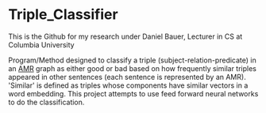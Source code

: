 # Triple_Classifier

This is the Github for my research under Daniel Bauer, Lecturer in CS at Columbia University

Program/Method designed to classify a triple (subject-relation-predicate) in an [AMR](https://amr.isi.edu/) graph as either good or bad based on how frequently similar triples appeared in other sentences (each sentence is represented by an AMR). 'Similar' is defined as triples whose components have similar vectors in a word embedding. This project attempts to use feed forward neural networks to do the classification.
